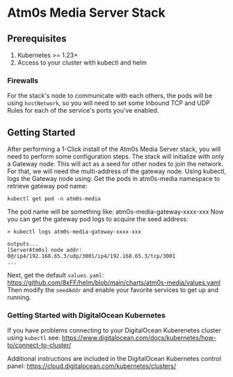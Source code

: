 # Atm0s Media Server Stack

## Prerequisites

1. Kubernetes >= 1.23+
2. Access to your cluster with kubectl and helm

### Firewalls
For the stack's node to communicate with each others, the pods will be using `hostNetwork`, so you will need to set some Inbound TCP and UDP Rules for each of the service's ports you've enabled.


## Getting Started

After performing a 1-Click install of the Atm0s Media Server stack, you will need to perform some configuration steps.
The stack will initialize with only a Gateway node. This will act as a seed for other nodes to join the network.
For that, we will need the multi-address of the gateway node.
Using kubectl, logs the Gateway node using: 
Get the pods in atm0s-media namespace to retrieve gateway pod name:

```
kubectl get pod -n atm0s-media
```

The pod name will be something like: atm0s-media-gateway-xxxx-xxx
Now you can get the gateway pod logs to acquire the seed address:

```
> kubectl logs atm0s-media-gateway-xxxx-xxx

outputs...
[ServerAtm0s] node addr: 0@/ip4/192.168.65.3/udp/3001/ip4/192.168.65.3/tcp/3001  
...  
```

Next, get the default `values.yaml`: https://github.com/8xFF/helm/blob/main/charts/atm0s-media/values.yaml
Then modify the `seedAddr` and enable your favorite services to get up and running.

### Getting Started with DigitalOcean Kubernetes

If you have problems connecting to your DigitalOcean Kuberenetes cluster using `kubectl` see:
https://www.digitalocean.com/docs/kubernetes/how-to/connect-to-cluster/
 
Additional instructions are included in the DigitalOcean Kubernetes control panel:
https://cloud.digitalocean.com/kubernetes/clusters/ 
